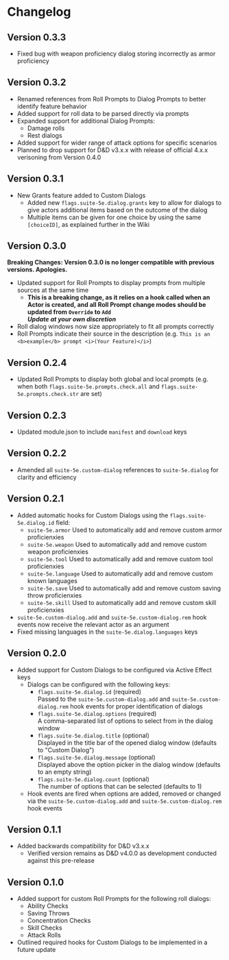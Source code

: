 # Changelog

## Version 0.3.3
- Fixed bug with weapon proficiency dialog storing incorrectly as armor proficiency

## Version 0.3.2
- Renamed references from Roll Prompts to Dialog Prompts to better identify feature behavior
- Added support for roll data to be parsed directly via prompts
- Expanded support for additional Dialog Prompts:
    - Damage rolls
    - Rest dialogs
- Added support for wider range of attack options for specific scenarios
- Planned to drop support for D&D v3.x.x with release of official 4.x.x verisoning from Version 0.4.0

## Version 0.3.1
- New Grants feature added to Custom Dialogs
    - Added new `flags.suite-5e.dialog.grants` key to allow for dialogs to give actors additional items based on the outcome of the dialog
    - Multiple items can be given for one choice by using the same `[choiceID]`, as explained further in the Wiki

## Version 0.3.0
**Breaking Changes: Version 0.3.0 is no longer compatible with previous versions. Apologies.**
- Updated support for Roll Prompts to display prompts from multiple sources at the same time
    - **This is a breaking change, as it relies on a hook called when an Actor is created, and all Roll Prompt change modes should be updated from `Override` to `Add`**  
    ***Update at your own discretion***
- Roll dialog windows now size appropriately to fit all prompts correctly
- Roll Prompts indicate their source in the description (e.g. `This is an <b>example</b> prompt <i>(Your Feature)</i>`)

## Version 0.2.4
- Updated Roll Prompts to display both global and local prompts (e.g. when both `flags.suite-5e.prompts.check.all` and `flags.suite-5e.prompts.check.str` are set)

## Version 0.2.3
- Updated module.json to include `manifest` and `download` keys

## Version 0.2.2
- Amended all `suite-5e.custom-dialog` references to `suite-5e.dialog` for clarity and efficiency

## Version 0.2.1
- Added automatic hooks for Custom Dialogs using the `flags.suite-5e.dialog.id` field:
    - `suite-5e.armor` Used to automatically add and remove custom armor proficienxies
    - `suite-5e.weapon` Used to automatically add and remove custom weapon proficienxies
    - `suite-5e.tool` Used to automatically add and remove custom tool proficienxies
    - `suite-5e.language` Used to automatically add and remove custom known languages
    - `suite-5e.save` Used to automatically add and remove custom saving throw proficienxies
    - `suite-5e.skill` Used to automatically add and remove custom skill proficienxies
- `suite-5e.custom-dialog.add` and `suite-5e.custom-dialog.rem` hook events now receive the relevant actor as an argument
- Fixed missing languages in the `suite-5e.dialog.languages` keys

## Version 0.2.0
- Added support for Custom Dialogs to be configured via Active Effect keys
    - Dialogs can be configured with the following keys:
        - `flags.suite-5e.dialog.id` (required)  
        Passed to the `suite-5e.custom-dialog.add` and `suite-5e.custom-dialog.rem` hook events for proper identification of dialogs
        - `flags.suite-5e.dialog.options` (required)  
        A comma-separated list of options to select from in the dialog window
        - `flags.suite-5e.dialog.title` (optional)  
        Displayed in the title bar of the opened dialog window (defaults to "Custom Dialog")
        - `flags.suite-5e.dialog.message` (optional)  
        Displayed above the option picker in the dialog window (defaults to an empty string)
        - `flags.suite-5e.dialog.count` (optional)  
        The number of options that can be selected (defaults to 1)
    - Hook events are fired when options are added, removed or changed via the `suite-5e.custom-dialog.add` and `suite-5e.custom-dialog.rem` hook events

## Version 0.1.1
- Added backwards compatibility for D&D v3.x.x
    - Verified version remains as D&D v4.0.0 as development conducted against this pre-release

## Version 0.1.0
- Added support for custom Roll Prompts for the following roll dialogs:
    - Ability Checks
    - Saving Throws
    - Concentration Checks
    - Skill Checks
    - Attack Rolls
- Outlined required hooks for Custom Dialogs to be implemented in a future update
